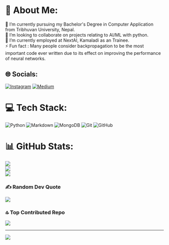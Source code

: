 # 💫 About Me:
🔭 I’m currently pursuing my Bachelor's Degree in Computer Application from Tribhuvan University, Nepal.<br>👯 I’m looking to collaborate on projects relating to AI/ML with python.<br>🤝 I’m currently employed at NextAI, Kamaladi as an Trainee.<br>⚡ Fun fact : Many people consider backpropagation to be the most important code ever written due to its effect on improving the performance of neural networks.


## 🌐 Socials:
[![Instagram](https://img.shields.io/badge/Instagram-%23E4405F.svg?logo=Instagram&logoColor=white)](https://instagram.com/definitelynotapil) [![Medium](https://img.shields.io/badge/Medium-12100E?logo=medium&logoColor=white)](https://medium.com/@@apilisadhikari) 

# 💻 Tech Stack:
![Python](https://img.shields.io/badge/python-3670A0?style=for-the-badge&logo=python&logoColor=ffdd54) ![Markdown](https://img.shields.io/badge/markdown-%23000000.svg?style=for-the-badge&logo=markdown&logoColor=white) ![MongoDB](https://img.shields.io/badge/MongoDB-%234ea94b.svg?style=for-the-badge&logo=mongodb&logoColor=white) ![Git](https://img.shields.io/badge/git-%23F05033.svg?style=for-the-badge&logo=git&logoColor=white) ![GitHub](https://img.shields.io/badge/github-%23121011.svg?style=for-the-badge&logo=github&logoColor=white)
# 📊 GitHub Stats:
![](https://github-readme-stats.vercel.app/api?username=Apil120&theme=dark&hide_border=false&include_all_commits=true&count_private=true)<br/>
![](https://github-readme-streak-stats.herokuapp.com/?user=Apil120&theme=dark&hide_border=false)<br/>
![](https://github-readme-stats.vercel.app/api/top-langs/?username=Apil120&theme=dark&hide_border=false&include_all_commits=true&count_private=true&layout=compact)

### ✍️ Random Dev Quote
![](https://quotes-github-readme.vercel.app/api?type=horizontal&theme=radical)

### 🔝 Top Contributed Repo
![](https://github-contributor-stats.vercel.app/api?username=Apil120&limit=5&theme=dark&combine_all_yearly_contributions=true)

---
[![](https://visitcount.itsvg.in/api?id=Apil120&icon=0&color=0)](https://visitcount.itsvg.in)

<!-- Proudly created with GPRM ( https://gprm.itsvg.in ) -->
